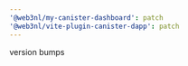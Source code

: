 ```yaml
---
'@web3nl/my-canister-dashboard': patch
'@web3nl/vite-plugin-canister-dapp': patch
---
```


version bumps

